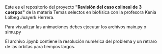 Este es el repositorio del proyecto **"Revisión del caso colineal de 3 cuerpos"** de la materia Temas selectos en biofísica con la profesora Kenia Lolbeg Juayerk Herrera.

Para visualizar las animaciones debes ejecutar los archivos main.py o simu.py

El archivo .ipynb contiene la resolución numérica del problema y un retraro de las órbitas para tiempos largos.
